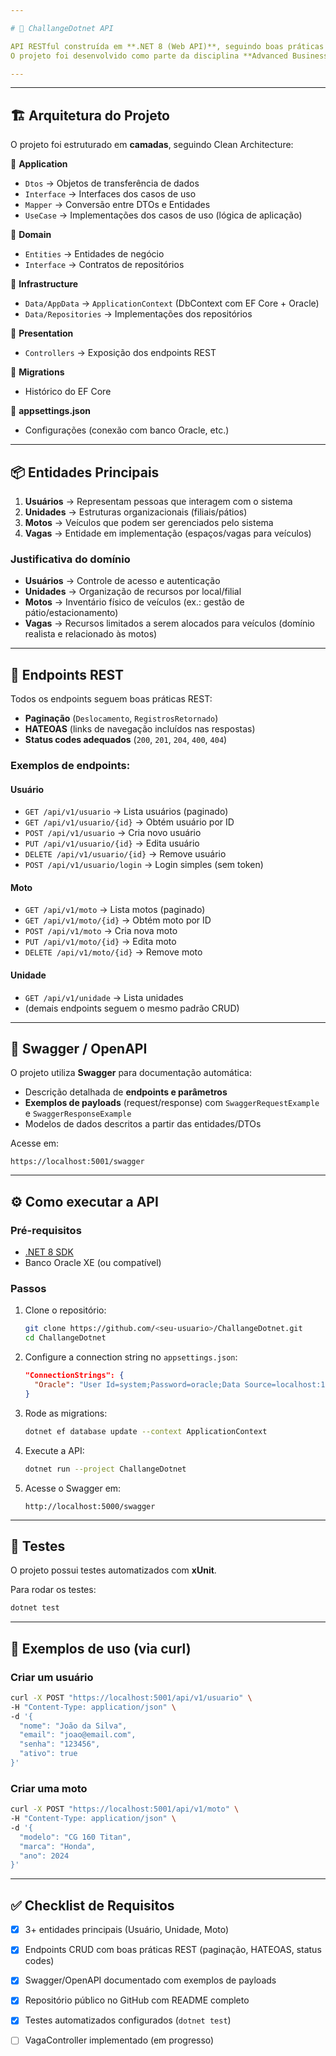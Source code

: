 ```yaml
---

# 🚀 ChallangeDotnet API

API RESTful construída em **.NET 8 (Web API)**, seguindo boas práticas de arquitetura **DDD (Domain Driven Design)** e princípios REST.
O projeto foi desenvolvido como parte da disciplina **Advanced Business Development with .NET**.

---
```




---

## 🏗️ Arquitetura do Projeto

O projeto foi estruturado em **camadas**, seguindo Clean Architecture:

📂 **Application**

* `Dtos` → Objetos de transferência de dados
* `Interface` → Interfaces dos casos de uso
* `Mapper` → Conversão entre DTOs e Entidades
* `UseCase` → Implementações dos casos de uso (lógica de aplicação)

📂 **Domain**

* `Entities` → Entidades de negócio
* `Interface` → Contratos de repositórios

📂 **Infrastructure**

* `Data/AppData` → `ApplicationContext` (DbContext com EF Core + Oracle)
* `Data/Repositories` → Implementações dos repositórios

📂 **Presentation**

* `Controllers` → Exposição dos endpoints REST

📂 **Migrations**

* Histórico do EF Core

📄 **appsettings.json**

* Configurações (conexão com banco Oracle, etc.)

---

## 📦 Entidades Principais

1. **Usuários** → Representam pessoas que interagem com o sistema
2. **Unidades** → Estruturas organizacionais (filiais/pátios)
3. **Motos** → Veículos que podem ser gerenciados pelo sistema
4. **Vagas** → Entidade em implementação (espaços/vagas para veículos)

### Justificativa do domínio

* **Usuários** → Controle de acesso e autenticação
* **Unidades** → Organização de recursos por local/filial
* **Motos** → Inventário físico de veículos (ex.: gestão de pátio/estacionamento)
* **Vagas** → Recursos limitados a serem alocados para veículos (domínio realista e relacionado às motos)

---

## 🔗 Endpoints REST

Todos os endpoints seguem boas práticas REST:

* **Paginação** (`Deslocamento`, `RegistrosRetornado`)
* **HATEOAS** (links de navegação incluídos nas respostas)
* **Status codes adequados** (`200`, `201`, `204`, `400`, `404`)

### Exemplos de endpoints:

#### Usuário

* `GET /api/v1/usuario` → Lista usuários (paginado)
* `GET /api/v1/usuario/{id}` → Obtém usuário por ID
* `POST /api/v1/usuario` → Cria novo usuário
* `PUT /api/v1/usuario/{id}` → Edita usuário
* `DELETE /api/v1/usuario/{id}` → Remove usuário
* `POST /api/v1/usuario/login` → Login simples (sem token)

#### Moto

* `GET /api/v1/moto` → Lista motos (paginado)
* `GET /api/v1/moto/{id}` → Obtém moto por ID
* `POST /api/v1/moto` → Cria nova moto
* `PUT /api/v1/moto/{id}` → Edita moto
* `DELETE /api/v1/moto/{id}` → Remove moto

#### Unidade

* `GET /api/v1/unidade` → Lista unidades
* (demais endpoints seguem o mesmo padrão CRUD)

---

## 📘 Swagger / OpenAPI

O projeto utiliza **Swagger** para documentação automática:

* Descrição detalhada de **endpoints e parâmetros**
* **Exemplos de payloads** (request/response) com `SwaggerRequestExample` e `SwaggerResponseExample`
* Modelos de dados descritos a partir das entidades/DTOs

Acesse em:

```
https://localhost:5001/swagger
```

---

## ⚙️ Como executar a API

### Pré-requisitos

* [.NET 8 SDK](https://dotnet.microsoft.com/download)
* Banco Oracle XE (ou compatível)

### Passos

1. Clone o repositório:

   ```bash
   git clone https://github.com/<seu-usuario>/ChallangeDotnet.git
   cd ChallangeDotnet
   ```

2. Configure a connection string no `appsettings.json`:

   ```json
   "ConnectionStrings": {
     "Oracle": "User Id=system;Password=oracle;Data Source=localhost:1521/XEPDB1"
   }
   ```

3. Rode as migrations:

   ```bash
   dotnet ef database update --context ApplicationContext
   ```

4. Execute a API:

   ```bash
   dotnet run --project ChallangeDotnet
   ```

5. Acesse o Swagger em:

   ```
   http://localhost:5000/swagger
   ```

---

## 🧪 Testes

O projeto possui testes automatizados com **xUnit**.

Para rodar os testes:

```bash
dotnet test
```

---

## 📖 Exemplos de uso (via curl)

### Criar um usuário

```bash
curl -X POST "https://localhost:5001/api/v1/usuario" \
-H "Content-Type: application/json" \
-d '{
  "nome": "João da Silva",
  "email": "joao@email.com",
  "senha": "123456",
  "ativo": true
}'
```

### Criar uma moto

```bash
curl -X POST "https://localhost:5001/api/v1/moto" \
-H "Content-Type: application/json" \
-d '{
  "modelo": "CG 160 Titan",
  "marca": "Honda",
  "ano": 2024
}'
```

---

## ✅ Checklist de Requisitos

* [x] 3+ entidades principais (Usuário, Unidade, Moto)
* [x] Endpoints CRUD com boas práticas REST (paginação, HATEOAS, status codes)
* [x] Swagger/OpenAPI documentado com exemplos de payloads
* [x] Repositório público no GitHub com README completo
* [x] Testes automatizados configurados (`dotnet test`)
* [ ] VagaController implementado (em progresso)


